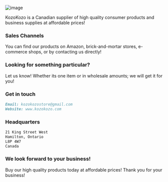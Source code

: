 ![image](https://user-images.githubusercontent.com/82908376/115822711-fd1e1980-a3d2-11eb-8b29-1a8fdb5bb37c.png)



KozoKozo is a Canadian supplier of high quality consumer products and business supplies at affordable prices! 

### Sales Channels 

You can find our products on Amazon, brick-and-mortar stores, e-commerce shops, or by contacting us directly! 

### Looking for something particular? 

Let us know! Whether its one item or in wholesale amounts; we will get it for you!

### Get in touch 
```markdown
Email: kozokozostore@gmail.com
Website: www.kozokozo.com
```

### Headquarters
```markdown
21 King Street West
Hamilton, Ontario
L8P 4W7
Canada
```
### We look forward to your business!

Buy our high quality products today at affordable prices! Thank you for your business! 

